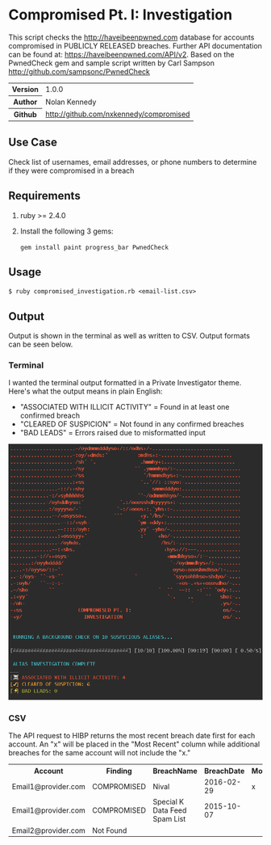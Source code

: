 
# Compromised Pt. I: Investigation

This script checks the http://haveibeenpwned.com database for accounts compromised in PUBLICLY RELEASED breaches. Further API documentation can be found at: https://haveibeenpwned.com/API/v2. Based on the PwnedCheck gem and sample script written by Carl Sampson http://github.com/sampsonc/PwnedCheck

<table>
    <tr>
        <th>Version</th>
        <td>1.0.0</td>
    </tr>
    <tr>
       <th>Author</th>
       <td>Nolan Kennedy
    </tr>
    <tr>
        <th>Github</th>
        <td><a href="http://github.com/nxkennedy/compromised">http://github.com/nxkennedy/compromised</a></td>
    </tr>
</table>

## Use Case

Check list of usernames, email addresses, or phone numbers to determine if they were compromised in a breach

## Requirements

1. ruby >= 2.4.0 
2. Install the following 3 gems:

    `gem install paint progress_bar PwnedCheck` 

## Usage

    $ ruby compromised_investigation.rb <email-list.csv>

## Output
Output is shown in the terminal as well as written to CSV. Output formats can be seen below.

### Terminal
I wanted the terminal output formatted in a Private Investigator theme. Here's what the output means in plain English:
* "ASSOCIATED WITH ILLICIT ACTIVITY" = Found in at least one confirmed breach
* "CLEARED OF SUSPICION" = Not found in any confirmed breaches
* "BAD LEADS" = Errors raised due to misformatted input

!['compromised' script terminal screenshot](screenshots/compromised_investigation-output.png)

### CSV
The API request to HIBP returns the most recent breach date first for each account. An "x" will be placed in the "Most Recent" column while additional breaches for the same account will not include the "x."

<table>
 <tr>
  <th>Account</th>
  <th>Finding</th>
  <th>BreachName</th>
  <th>BreachDate</th>
  <th>MostRecent</th>
 </tr>
 <tr>
  <td>Email1@provider.com</td>
  <td>COMPROMISED</td>
  <td>Nival</td>
  <td>2016-02-29</td>
  <td>x</td>
 </tr>
 <tr>
  <td>Email1@provider.com</td>
  <td>COMPROMISED</td>
  <td>Special K Data Feed Spam List</td>
  <td>2015-10-07</td>
  <td></td>
 </tr>
 <tr>
  <td>Email2@provider.com</td>
  <td>Not Found</td>
  <td></td>
  <td></td>
  <td></td>
 </tr>
</table>

